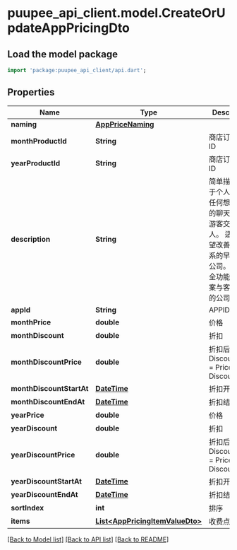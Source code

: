 # puupee_api_client.model.CreateOrUpdateAppPricingDto

## Load the model package
```dart
import 'package:puupee_api_client/api.dart';
```

## Properties
Name | Type | Description | Notes
------------ | ------------- | ------------- | -------------
**naming** | [**AppPriceNaming**](AppPriceNaming.md) |  | [optional] 
**monthProductId** | **String** | 商店订阅产品 ID | [optional] 
**yearProductId** | **String** | 商店订阅产品 ID | [optional] 
**description** | **String** | 简单描述  适用于个人网站和任何想用基本的聊天方式与游客交流的人。  适用于希望改善客户关系的早期创业公司。  为需要全功能解决方案与客户沟通的公司而设。 | [optional] 
**appId** | **String** | APPID | [optional] 
**monthPrice** | **double** | 价格 | [optional] 
**monthDiscount** | **double** | 折扣 | [optional] 
**monthDiscountPrice** | **double** | 折扣后价格 DiscountPrice = Price * Discount | [optional] 
**monthDiscountStartAt** | [**DateTime**](DateTime.md) | 折扣开始时间 | [optional] 
**monthDiscountEndAt** | [**DateTime**](DateTime.md) | 折扣结束时间 | [optional] 
**yearPrice** | **double** | 价格 | [optional] 
**yearDiscount** | **double** | 折扣 | [optional] 
**yearDiscountPrice** | **double** | 折扣后价格 DiscountPrice = Price * Discount | [optional] 
**yearDiscountStartAt** | [**DateTime**](DateTime.md) | 折扣开始时间 | [optional] 
**yearDiscountEndAt** | [**DateTime**](DateTime.md) | 折扣结束时间 | [optional] 
**sortIndex** | **int** | 排序 | [optional] 
**items** | [**List&lt;AppPricingItemValueDto&gt;**](AppPricingItemValueDto.md) | 收费点 | [optional] 

[[Back to Model list]](../README.md#documentation-for-models) [[Back to API list]](../README.md#documentation-for-api-endpoints) [[Back to README]](../README.md)


